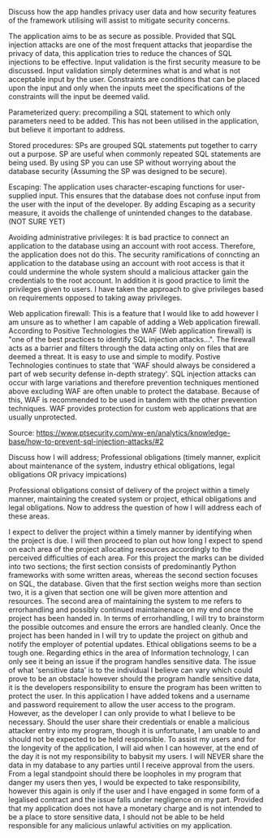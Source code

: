 Discuss how the app handles privacy user data and how security features of the framework utilising will assist to mitigate security concerns.

The application aims to be as secure as possible. Provided that SQL injection attacks are one of the most frequent attacks that jeopardise the privacy of data, this application tries to reduce the chances of SQL injections to be effective. Input validation is the first security measure to be discussed. Input validation simply determines what is and what is not acceptable input by the user. Constraints are conditions that can be placed upon the input and only when the inputs meet the specifications of the constraints will the input be deemed valid. 

Parameterized query: precompiling a SQL statement to which only parameters need to be added. This has not been utilised in the application, but believe it important to address. 

Stored procedures: SPs are grouped SQL statements put together to carry out a purpose. SP are useful when commonly repeated SQL statements are being used. By using SP you can use SP without worrying about the database security (Assuming the SP was designed to be secure). 

Escaping: The application uses character-escaping functions for user-supplied input. This ensures that the database does not confuse input from the user with the input of the developer. By adding Escaping as a security measure, it avoids the challenge of unintended changes to the database. (NOT SURE YET)

Avoiding administrative privileges: It is bad practice to connect an application to the database using an account with root access. Therefore, the application does not do this. The security ramifications of conncting an application to the database using an account with root access is that it could undermine the whole system should a malicious attacker gain the credentials to the root account. In addition it is good practice to limit the privileges given to users. I have taken the approach to give privileges based on requirements opposed to taking away privileges. 

Web application firewall: This is a feature that I would like to add however I am unsure as to whether I am capable of adding a Web application firewall. According to Positive Technologies the WAF (Web application firewall) is "one of the best practices to identify SQL injection attacks...". The firewall acts as a barrier and filters through the data acting only on files that are deemed a threat. It is easy to use and simple to modify. Postive Technologies continues to state that 'WAF should always be considered a part of web security defense in-depth strategy'. SQL injection attacks can occur with large variations and therefore prevention techniques mentioned above excluding WAF are often unable to protect the database. Because of this, WAF is recommended to be used in tandem with the other prevention techniques. WAF provides protection for custom web applications that are usually unprotected. 

Source:
https://www.ptsecurity.com/ww-en/analytics/knowledge-base/how-to-prevent-sql-injection-attacks/#2

Discuss how I will address; Professional obligations (timely manner, explicit about maintenance of the system, industry ethical obligations, legal obligations OR privacy impications)

Professional obligations consist of delivery of the project within a timely manner, maintaining the created system or project, ethical obligations and legal obligations. Now to address the question of how I will address each of these areas.

I expect to deliver the project within a timely manner by identifying when the project is due. I will then proceed to plan out how long I expect to spend on each area of the project allocating resources accordingly to the perceived difficulties of each area. For this project the marks can be divided into two sections; the first section consists of predominantly Python frameworks with some written areas, whereas the second section focuses on SQL, the database. Given that the first section weighs more than section two, it is a given that section one will be given more attention and resources. The second area of maintaining the system to me refers to errorhandling and possibly continued maintainenace on my end once the project has been handed in. In terms of errorhandling, I will try to brainstorm the possible outcomes and ensure the errors are handled cleanly. Once the project has been handed in I will try to update the project on github and notify the employer of potential updates. Ethical obligations seems to be a tough one. Regarding ethics in the area of Information technology, I can only see it being an issue if the program handles sensitive data. The issue of what 'sensitive data' is to the individual I believe can vary which could prove to be an obstacle however should the program handle sensitive data, it is the developers responsibility to ensure the program has been written to protect the user. In this application I have added tokens and a username and password requirement to allow the user access to the program. However, as the developer I can only provide to what I believe to be necessary. Should the user share their credentials or enable a malicious attacker entry into my program, though it is unfortunate, I am unable to and should not be expected to be held responsible. To assist my users and for the longevity of the application, I will aid when I can however, at the end of the day it is not my responsibility to babysit my users. I will NEVER share the data in my database to any parties until I receive approval from the users. From a legal standpoint should there be loopholes in my program that danger my users then yes, I would be expected to take responsibility, however this again is only if the user and I have engaged in some form of a legalised contract and the issue falls under negligence on my part. Provided that my application does not have a monetary charge and is not intended to be a place to store sensitive data, I should not be able to be held responsible for any malicious unlawful activities on my application. 


